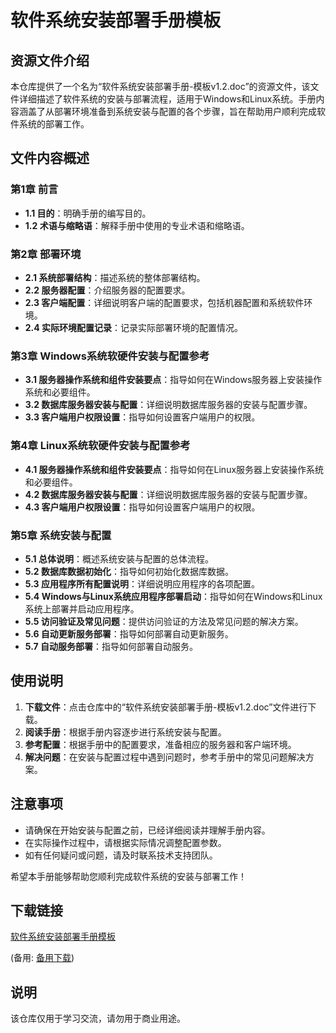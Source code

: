 # 软件系统安装部署手册模板

## 资源文件介绍

本仓库提供了一个名为“软件系统安装部署手册-模板v1.2.doc”的资源文件，该文件详细描述了软件系统的安装与部署流程，适用于Windows和Linux系统。手册内容涵盖了从部署环境准备到系统安装与配置的各个步骤，旨在帮助用户顺利完成软件系统的部署工作。

## 文件内容概述

### 第1章 前言
- **1.1 目的**：明确手册的编写目的。
- **1.2 术语与缩略语**：解释手册中使用的专业术语和缩略语。

### 第2章 部署环境
- **2.1 系统部署结构**：描述系统的整体部署结构。
- **2.2 服务器配置**：介绍服务器的配置要求。
- **2.3 客户端配置**：详细说明客户端的配置要求，包括机器配置和系统软件环境。
- **2.4 实际环境配置记录**：记录实际部署环境的配置情况。

### 第3章 Windows系统软硬件安装与配置参考
- **3.1 服务器操作系统和组件安装要点**：指导如何在Windows服务器上安装操作系统和必要组件。
- **3.2 数据库服务器安装与配置**：详细说明数据库服务器的安装与配置步骤。
- **3.3 客户端用户权限设置**：指导如何设置客户端用户的权限。

### 第4章 Linux系统软硬件安装与配置参考
- **4.1 服务器操作系统和组件安装要点**：指导如何在Linux服务器上安装操作系统和必要组件。
- **4.2 数据库服务器安装与配置**：详细说明数据库服务器的安装与配置步骤。
- **4.3 客户端用户权限设置**：指导如何设置客户端用户的权限。

### 第5章 系统安装与配置
- **5.1 总体说明**：概述系统安装与配置的总体流程。
- **5.2 数据库数据初始化**：指导如何初始化数据库数据。
- **5.3 应用程序所有配置说明**：详细说明应用程序的各项配置。
- **5.4 Windows与Linux系统应用程序部署启动**：指导如何在Windows和Linux系统上部署并启动应用程序。
- **5.5 访问验证及常见问题**：提供访问验证的方法及常见问题的解决方案。
- **5.6 自动更新服务部署**：指导如何部署自动更新服务。
- **5.7 自动服务部署**：指导如何部署自动服务。

## 使用说明

1. **下载文件**：点击仓库中的“软件系统安装部署手册-模板v1.2.doc”文件进行下载。
2. **阅读手册**：根据手册内容逐步进行系统安装与配置。
3. **参考配置**：根据手册中的配置要求，准备相应的服务器和客户端环境。
4. **解决问题**：在安装与配置过程中遇到问题时，参考手册中的常见问题解决方案。

## 注意事项

- 请确保在开始安装与配置之前，已经详细阅读并理解手册内容。
- 在实际操作过程中，请根据实际情况调整配置参数。
- 如有任何疑问或问题，请及时联系技术支持团队。

希望本手册能够帮助您顺利完成软件系统的安装与部署工作！

## 下载链接
[软件系统安装部署手册模板](https://pan.quark.cn/s/2c413b23accd) 

(备用: [备用下载](https://pan.baidu.com/s/1j19YxF91OFjSwodJardPgA?pwd=1234))

## 说明

该仓库仅用于学习交流，请勿用于商业用途。
